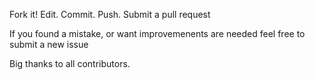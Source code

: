 
Fork it!
Edit.
Commit.
Push.
Submit a pull request

If you found a mistake, or want improvemenents are needed feel free to submit a new issue

Big thanks to all contributors.

